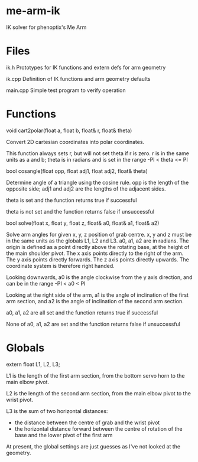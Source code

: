 me-arm-ik
=========

IK solver for phenoptix's Me Arm

Files
=====
ik.h      Prototypes for IK functions and extern defs for arm geometry

ik.cpp    Definition of IK functions and arm geometry defaults

main.cpp  Simple test program to verify operation

Functions
=========
void cart2polar(float a, float b, float& r, float& theta)

Convert 2D cartesian coordinates into polar coordinates.

This function always sets r, but will not set theta if r is zero.
r is in the same units as a and b;
theta is in radians and is set in the range -PI < theta <= PI

bool cosangle(float opp, float adj1, float adj2, float& theta)

Determine angle of a triangle using the cosine rule.
opp is the length of the opposite side; adj1 and adj2 are the lengths of the adjacent sides.

theta is set and the function returns true if successful

theta is not set and the function returns false if unsuccessful

bool solve(float x, float y, float z, float& a0, float& a1, float& a2)

Solve arm angles for given x, y, z position of grab centre.
x, y and z must be in the same units as the globals L1, L2 and L3.
a0, a1, a2 are in radians.
The origin is defined as a point directly above the rotating base,
at the height of the main shoulder pivot.
The x axis points directly to the right of the arm.
The y axis points directly forwards.
The z axis points directly upwards.
The coordinate system is therefore right handed.

Looking downwards, a0 is the angle clockwise from the y axis direction, and can be in the range -PI < a0 < PI

Looking at the right side of the arm, a1 is the angle of inclination of the first arm section, and
a2 is the angle of inclination of the second arm section.

a0, a1, a2 are all set and the function returns true if successful

None of a0, a1, a2 are set and the function returns false if unsuccessful

Globals
=======
extern float L1, L2, L3;

L1 is the length of the first arm section, from the bottom servo horn to the main elbow pivot.

L2 is the length of the second arm section, from the main elbow pivot to the wrist pivot.

L3 is the sum of two horizontal distances:
 - the distance between the centre of grab and the wrist pivot
 - the horizontal distance forward between the centre of rotation of the base and the lower pivot of the first arm
 
At present, the global settings are just guesses as I've not looked at the geometry.
